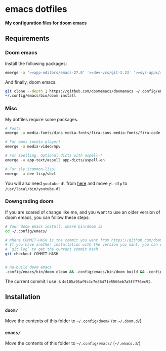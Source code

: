 # emacs dotfiles
**My configuration files for doom emacs**

## Requirements
### Doom emacs
Install the following packages:
```bash
emerge -a '>=app-editors/emacs-27.0' '>=dev-vcs/git-2.23' '>=sys-apps/ripgrep-11.0' sys-apps/findutils '>=sys-apps/fd-7.3.0'
```

And finally, doom emacs.
```bash
git clone --depth 1 https://github.com/doomemacs/doomemacs ~/.config/emacs
~/.config/emacs/bin/doom install
```

### Misc
My dotfiles require some packages.
```bash
# Fonts
emerge -a media-fonts/dina media-fonts/fira-sans media-fonts/fira-code

# For emms (media player)
emerge -a media-video/mpv

# For spelling. Optional dicts with aspell-*
emerge -a app-text/aspell app-dicts/aspell-en

# For sly (common-lisp)
emerge -a dev-lisp/sbcl
```

You will also need `youtube-dl` from [here](https://github.com/yt-dlp/yt-dlp/releases/tag/2023.03.04)
and move `yt-dlp` to `/usr/local/bin/youtube-dl`.

### Downgrading doom
If you are scared of change like me, and you want to use an older version of
doom emacs, you can follow these steps:
```bash
# Your doom emacs install, where bin/doom is
cd ~/.config/emacs/

# Where COMMIT-HASH is the commit you want from https://github.com/doomemacs/doomemacs/commits/master
# If you have another installation with the version you want, you can do
# `git log` to get the current commit hash.
git checkout COMMIT-HASH


# Re-build doom emacs
.config/emacs/bin/doom clean && .config/emacs/bin/doom build && .config/emacs/bin/doom sync -u
```

The current commit I use is `4e105a95af9c4c7e86471e5566eb7a5ff776ec92`.

## Installation
### `doom/`
Move the contents of this folder to `~/.config/doom/` (or `~/.doom.d/`)

### `emacs/`
Move the contents of this folder to `~/.config/emacs/` (`~/.emacs.d/`)
